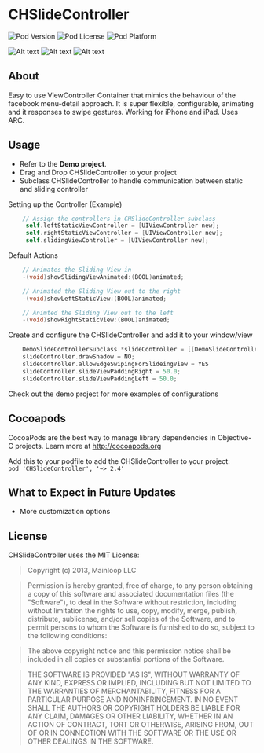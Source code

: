 CHSlideController
=================

![Pod Version](https://img.shields.io/cocoapods/v/CHSlideController.svg?style=flat)
![Pod License](https://img.shields.io/cocoapods/l/CHSlideController.svg?style=flat)
![Pod Platform](https://img.shields.io/cocoapods/p/CHSlideController.svg?style=flat)

![Alt text](Screenshots/sc1.png "Screenshot 1")
![Alt text](Screenshots/sc2.png "Screenshot 2")
![Alt text](Screenshots/sc3.png "Screenshot 3")

About
---------
Easy to use ViewController Container that mimics the behaviour of the facebook menu-detail approach. It is super flexible, configurable, animating and it responses to swipe gestures. Working for iPhone and iPad. Uses ARC.


Usage
---------
- Refer to the **Demo project**.
- Drag and Drop CHSlideController to your project
- Subclass CHSlideController to handle communication between static and sliding controller


Setting up the Controller (Example)

```objective-c
	// Assign the controllers in CHSlideController subclass
     self.leftStaticViewController = [UIViewController new];
     self.rightStaticViewController = [UIViewController new];
     self.slidingViewController = [UIViewController new];
```

Default Actions

```objective-c
	// Animates the Sliding View in
	-(void)showSlidingViewAnimated:(BOOL)animated;

	// Animated the Sliding View out to the right
	-(void)showLeftStaticView:(BOOL)animated;

	// Animted the Sliding View out to the left
	-(void)showRightStaticView:(BOOL)animated;
```

Create and configure the CHSlideController and add it to your window/view

```objective-c
    DemoSlideControllerSubclass *slideController = [[DemoSlideControllerSubclass alloc] init];
	slideController.drawShadow = NO;
	slideController.allowEdgeSwipingForSlideingView = YES
	slideController.slideViewPaddingRight = 50.0;
	slideController.slideViewPaddingLeft = 50.0;
```
Check out the demo project for more examples of configurations

Cocoapods
-------
CocoaPods are the best way to manage library dependencies in Objective-C projects.
Learn more at http://cocoapods.org

Add this to your podfile to add the CHSlideController to your project:<br /> `pod 'CHSlideController', '~> 2.4'`


What to Expect in Future Updates
-----------

+ More customization options


License
--------
CHSlideController uses the MIT License:

>Copyright (c) 2013, Mainloop LLC

>Permission is hereby granted, free of charge, to any person obtaining a copy of this software and associated documentation files (the "Software"), to deal in the Software without restriction, including without limitation the rights to use, copy, modify, merge, publish, distribute, sublicense, and/or sell copies of the Software, and to permit persons to whom the Software is furnished to do so, subject to the following conditions:

>The above copyright notice and this permission notice shall be included in all copies or substantial portions of the Software.

>THE SOFTWARE IS PROVIDED "AS IS", WITHOUT WARRANTY OF ANY KIND, EXPRESS OR IMPLIED, INCLUDING BUT NOT LIMITED TO THE WARRANTIES OF MERCHANTABILITY, FITNESS FOR A PARTICULAR PURPOSE AND NONINFRINGEMENT. IN NO EVENT SHALL THE AUTHORS OR COPYRIGHT HOLDERS BE LIABLE FOR ANY CLAIM, DAMAGES OR OTHER LIABILITY, WHETHER IN AN ACTION OF CONTRACT, TORT OR OTHERWISE, ARISING FROM, OUT OF OR IN CONNECTION WITH THE SOFTWARE OR THE USE OR OTHER DEALINGS IN THE SOFTWARE.
